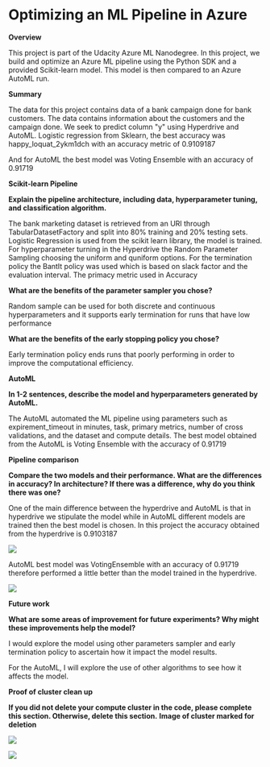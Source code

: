 # **Optimizing an ML Pipeline in Azure**

**Overview**

This project is part of the Udacity Azure ML Nanodegree. In this project, we build and optimize an Azure ML pipeline using the Python SDK and a provided Scikit-learn model. This model is then compared to an Azure AutoML run.

**Summary**

The data for this project contains data of a bank campaign done for bank customers. The data contains information about the customers and the campaign done. We seek to predict column &quot;y&quot; using Hyperdrive and AutoML. Logistic regression from Sklearn, the best accuracy was happy\_loquat\_2ykm1dch with an accuracy metric of 0.9109187

And for AutoML the best model was Voting Ensemble with an accuracy of 0.91719

**Scikit-learn Pipeline**

**Explain the pipeline architecture, including data, hyperparameter tuning, and classification algorithm.**

The bank marketing dataset is retrieved from an URI through TabularDatasetFactory and split into 80% training and 20% testing sets. Logistic Regression is used from the scikit learn library, the model is trained. For hyperparameter turning in the Hyperdrive the Random Parameter Sampling choosing the uniform and quniform options. For the termination policy the BantIt policy was used which is based on slack factor and the evaluation interval. The primacy metric used in Accuracy

**What are the benefits of the parameter sampler you chose?**

Random sample can be used for both discrete and continuous hyperparameters and it supports early termination for runs that have low performance

**What are the benefits of the early stopping policy you chose?**

Early termination policy ends runs that poorly performing in order to improve the computational efficiency.

**AutoML**

**In 1-2 sentences, describe the model and hyperparameters generated by AutoML.**

The AutoML automated the ML pipeline using parameters such as expirement\_timeout in minutes, task, primary metrics, number of cross validations, and the dataset and compute details. The best model obtained from the AutoML is Voting Ensemble with the accuracy of 0.91719

**Pipeline comparison**

**Compare the two models and their performance. What are the differences in accuracy? In architecture? If there was a difference, why do you think there was one?**

One of the main difference between the hyperdrive and AutoML is that in hyperdrive we stipulate the model while in AutoML different models are trained then the best model is chosen. In this project the accuracy obtained from the hyperdrive is 0.9103187

![](RackMultipart20220119-4-1iy18l1_html_c21edf3d2a1b96dd.png)

AutoML best model was VotingEnsemble with an accuracy of 0.91719 therefore performed a little better than the model trained in the hyperdrive.

![](RackMultipart20220119-4-1iy18l1_html_700a8208707ab54b.png)

**Future work**

**What are some areas of improvement for future experiments? Why might these improvements help the model?**

I would explore the model using other parameters sampler and early termination policy to ascertain how it impact the model results.

For the AutoML, I will explore the use of other algorithms to see how it affects the model.

**Proof of cluster clean up**

**If you did not delete your compute cluster in the code, please complete this section. Otherwise, delete this section.**   **Image of cluster marked for deletion**

![](RackMultipart20220119-4-1iy18l1_html_f021a88244f4e18d.png)

![](RackMultipart20220119-4-1iy18l1_html_318cad3ec67a3bbd.png)
